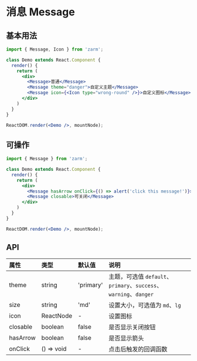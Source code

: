 # 消息 Message



## 基本用法
```jsx
import { Message, Icon } from 'zarm';

class Demo extends React.Component {
  render() {
    return (
      <div>
        <Message>普通</Message>
        <Message theme="danger">自定义主题</Message>
        <Message icon={<Icon type="wrong-round" />}>自定义图标</Message>
      </div>
    )
  }
}

ReactDOM.render(<Demo />, mountNode);
```



## 可操作
```jsx
import { Message } from 'zarm';

class Demo extends React.Component {
  render() {
    return (
      <div>
        <Message hasArrow onClick={() => alert('click this message!')}>链接样式</Message>
        <Message closable>可关闭</Message>
      </div>
    )
  }
}

ReactDOM.render(<Demo />, mountNode);
```



## API

| 属性 | 类型 | 默认值 | 说明 |
| :--- | :--- | :--- | :--- |
| theme | string | 'primary' | 主题，可选值 `default`、`primary`、`success`、`warning`、`danger` |
| size | string | 'md' | 设置大小，可选值为 `md`、`lg` |
| icon | ReactNode | - | 设置图标 |
| closable | boolean | false | 是否显示关闭按钮 |
| hasArrow | boolean | false | 是否显示箭头 |
| onClick | () => void | - | 点击后触发的回调函数 |
